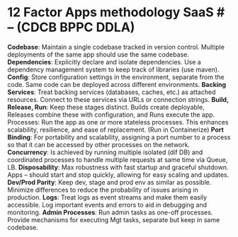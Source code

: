 # 12 Factor Apps methodology SaaS # – (CDCB BPPC DDLA)
**Codebase**: Maintain a single codebase tracked in version control. Multiple deployments of the same app should use the same codebase.
**Dependencies**: Explicitly declare and isolate dependencies. Use a dependency management system to keep track of libraries (use maven).
**Config**: Store configuration settings in the environment, separate from the code. Same code can be deployed across different environments.
**Backing Services**: Treat backing services (databases, caches, etc.) as attached resources. Connect to these services via URLs or connection strings.
**Build, Release, Run**: Keep these stages distinct. Builds create deployable, Releases combine these with configuration, and Runs execute the app. Processes: Run the app as one or more stateless processes. This enhances scalability, resilience, and ease of replacement. (Run in Containerize)
**Port Binding**: For portability and scalability, assigning a port number to a process so that it can be accessed by other processes on the network.
**Concurrency**: Is achieved by running multiple isolated (dif DB) and coordinated processes to handle multiple requests at same time via Queue, LB.
**Disposability**: Max robustness with fast startup and graceful shutdown. Apps – should start and stop quickly, allowing for easy scaling and updates.
**Dev/Prod Parity**: Keep dev, stage and prod env as similar as possible. Minimize differences to reduce the probability of issues arising in production.
**Logs**: Treat logs as event streams and make them easily accessible. Log important events and errors to aid in debugging and monitoring.
**Admin Processes**: Run admin tasks as one-off processes. Provide mechanisms for executing Mgt tasks, separate but keep in same codebase.
